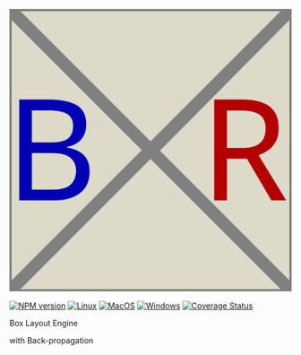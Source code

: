 <p align="center"><img src="logo.svg"/></p>

[![NPM version](https://img.shields.io/npm/v/bxr.svg)](https://www.npmjs.org/package/bxr)
[![Linux](https://github.com/wavedrom/fsm/actions/workflows/linux.yml/badge.svg)](https://github.com/drom/bxr/actions/workflows/linux.yml)
[![MacOS](https://github.com/drom/bxr/actions/workflows/macos.yml/badge.svg)](https://github.com/drom/bxr/actions/workflows/macos.yml)
[![Windows](https://github.com/drom/bxr/actions/workflows/windows.yml/badge.svg)](https://github.com/drom/bxr/actions/workflows/windows.yml)
[![Coverage Status](https://coveralls.io/repos/github/drom/bxr/badge.svg?branch=trunk)](https://coveralls.io/github/drom/bxr?branch=trunk)



Box Layout Engine

with Back-propagation


